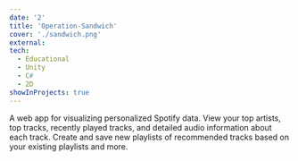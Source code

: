 ```yaml
---
date: '2'
title: 'Operation-Sandwich'
cover: './sandwich.png'
external: 
tech:
  - Educational
  - Unity
  - C#
  - 2D
showInProjects: true
---
```


A web app for visualizing personalized Spotify data. View your top artists, top tracks, recently played tracks, and detailed audio information about each track. Create and save new playlists of recommended tracks based on your existing playlists and more.
